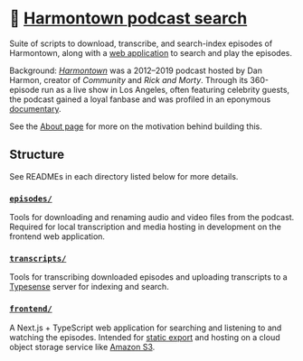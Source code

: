 # 🎤 [Harmontown podcast search](https://harmonsearch.com/)

Suite of scripts to download, transcribe, and search-index episodes of Harmontown, along with a [web application](https://harmonsearch.com) to search and play the episodes.

Background: [_Harmontown_](https://en.wikipedia.org/wiki/Harmontown) was a 2012–2019 podcast hosted by Dan Harmon, creator of _Community_ and _Rick and Morty_. Through its 360-episode run as a live show in Los Angeles, often featuring celebrity guests, the podcast gained a loyal fanbase and was profiled in an eponymous [documentary](https://www.imdb.com/title/tt3518988/).

See the [About page](https://harmonsearch.com/about/) for more on the motivation behind building this.

## Structure

See READMEs in each directory listed below for more details.

### [`episodes/`](/episodes)

Tools for downloading and renaming audio and video files from the podcast. Required for local transcription and media hosting in development on the frontend web application.

### [`transcripts/`](/transcripts)

Tools for transcribing downloaded episodes and uploading transcripts to a [Typesense](https://typesense.org/) server for indexing and search.

### [`frontend/`](/frontend)

A Next.js + TypeScript web application for searching and listening to and watching the episodes. Intended for [static export](https://nextjs.org/docs/app/building-your-application/deploying/static-exports) and hosting on a cloud object storage service like [Amazon S3](https://aws.amazon.com/s3/).
